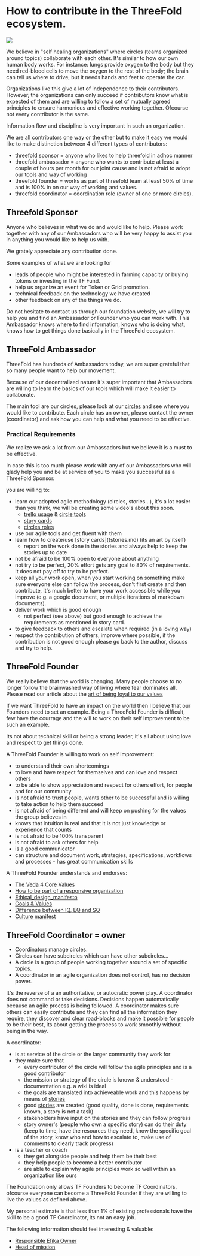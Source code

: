 
# How to contribute in the ThreeFold ecosystem.

![](https://images.unsplash.com/photo-1470472304068-4398a9daab00?ixlib=rb-0.3.5&s=55b8e313e798f6a8e12fbc9d9fc0078d&auto=format&fit=crop&w=2100&q=80)

We believe in "self healing organizations" where circles (teams organized around topics) collaborate with each other. It's similar to how our own human body works. For instance: lungs provide oxygen to the body but they need red-blood cells to move the oxygen to the rest of the body; the brain can tell us where to drive, but it needs hands and feet to operate the car.

Organizations like this give a lot of independence to their contributors. However, the organizations can only succeed if contributors know what is expected of them and are willing to follow a set of mutually agreed principles to ensure harmonious and effective working together. Ofcourse not every contributor is the same.

Information flow and discipline is very important in such an organization.

We are all contributors one way or the other but to make it easy we would like to make distinction between 4 different types of contributors:

- threefold sponsor = anyone who likes to help threefold in adhoc manner 
- threefold ambassador = anyone who wants to contribute at least a couple of hours per month for our joint cause and is not afraid to adopt our tools and way of working
- threefold founder = works as part of threefold team at least 50% of time and is 100% in on our way of working and values.
- threefold coordinator = coordination role (owner of one or more circles). 

## Threefold Sponsor

Anyone who believes in what we do and would like to help.
Please work together with any of our Ambassadors who will be very happy to assist you in anything you would like to help us with.

We grately appreciate any contribution done.

Some examples of what we are looking for

- leads of people who might be interested in farming capacity or buying tokens or investing in the TF Fund.
- help us organize an event for Token or Grid promotion.
- technical feedback on the technology we have created
- other feedback on any of the things we do.

Do not hesitate to contact us through our foundation website, we will try to help you and find an Ambassador or Founder who you can work with. This Ambassador knows where to find information, knows who is doing what, knows how to get things done basically in the ThreeFold ecosystem.

## ThreeFold Ambassador

ThreeFold has hundreds of Ambassadors today, we are super grateful that so many people want to help our movement.

Because of our decentralized nature it's super important that Ambassadors are willing to learn the basics of our tools which will make it easier to collaborate.

The main tool are our circles, please look at our [circles](circles.md) and see where you would like to contribute. Each circle has an owner, please contact the owner (coordinator) and ask how you can help and what you need to be effective.

### Practical Requirements

We realize we ask a lot from our Ambassadors but we believe it is a must to be effective.

In case this is too much please work with any of our Ambassadors who will glady help you and be at service of you to make you successful as a ThreeFold Sponsor.

you are willing to:

- learn our adopted agile methodology (circles, stories...), it's a lot easier than you think, we will be creating some video's about this soon.
    - [trello usage](trello_usage.md) & [circle tools](circles_tools.md)
    - [story cards](stories.md)
    - [circles roles](circles_roles.md)
- use our agile tools and get fluent with them
- learn how to create/use [story cards]((stories.md) (its an art by itself)
    - report on the work done in the stories and always help to keep the stories up to date
- not be afraid to be 100% open to everyone about anything
- not try to be perfect, 20% effort gets any goal to 80% of requirements. It does not pay off to try to be perfect.
- keep all your work open, when you start working on something make sure everyone else can follow the process, don't first create and then contribute, it's much better to have your work accessible while you improve (e.g. a google document, or multiple iterations of markdown documents).
- deliver work which is good enough
    - not perfect (see above) but good enough to achieve the requirements as mentioned in story card.
- to give feedback to others and escalate when required (in a loving way)
- respect the contribution of others, improve where possible, if the contribution is not good enough please go back to the author, discuss and try to help.


## ThreeFold Founder



We really believe that the world is changing. Many people choose to no longer follow the brainwashed way of living where fear dominates all. Please read our article about the [art of being loyal to our values](https://medium.com/@despiegk/the-art-of-being-loyal-to-your-values-e0e6e3f310f7)

If we want ThreeFold to have an impact on the world then I believe that our Founders need to set an example. Being a ThreeFold Founder is difficult, few have the courrage and the will to work on their self improvement to be such an example.

Its not about technical skill or being a strong leader, it's all about using love and respect to get things done.

A ThreeFold Founder is willing to work on self improvement:

- to understand their own shortcomings
- to love and have respect for themselves and can love and respect others
- to be able to show appreciation and respect for others effort, for people and for our community
- is not afraid to trust people, wants other to be successful and is willing to take action to help them succeed
- is not afraid of being different and will keep on pushing for the values the group believes in
- knows that intuition is real and that it is not just knowledge or experience that counts
- is not afraid to be 100% transparent
- is not afraid to ask others for help
- is a good communicator
- can structure and document work, strategies, specifications, workflows and processes - has great communication skills

A ThreeFold Founder understands and endorses:

- [The Veda 4 Core Values](https://docs.grid.tf/dividi/values/src/branch/master/veda_values.md)
- [How to be part of a responsive organization](https://docs.grid.tf/dividi/values/src/branch/master/responsive_org_manifesto.md)
- [Ethical_design_manifesto](https://docs.grid.tf/dividi/values/src/branch/master/ethical_design_manifesto.md)
- [Goals & Values](https://docs.grid.tf/dividi/values/src/branch/master/goals_values.md)
- [Difference between IQ, EQ and SQ](https://docs.grid.tf/dividi/values/src/branch/master/XQ.md)
- [Culture manifest](https://docs.grid.tf/dividi/efika/src/branch/master/efika_culture_manifest.md)



## ThreeFold Coordinator = owner

- Coordinators manage circles.
- Circles can have subcircles which can have other subcircles...
- A circle is a group of people working together around a set of specific topics.
- A coordinator in an agile organization does not control, has no decision power.

It's the reverse of a an authoritative, or autocratic power play. A coordinator does not command or take decisions. Decisions happen automatically because an agile process is being followed. A coordinator makes sure others can easily contribute and they can find all the information they require, they discover and clear road-blocks and make it possible for people to be their best, its about getting the process to work smoothly without being in the way.

A coordinator:

- is at service of the circle or the larger community they work for
- they make sure that
  - every contributor of the circle will follow the agile principles and is a good contributor
  - the mission or strategy of the circle is known & understood - documentation e.g. a wiki is ideal
  - the goals are translated into achieveable work and this happens by means of [stories](stories.md)
  - good [stories](stories.md) are created (good quality, done is done, requirements known, a story is not a task)
  - stakeholders have input on the stories and they can follow progress
  - story owner's (people who own a specific story) can do their duty (keep to time, have the resources they need, know the specific goal of the story, know who and how to escalate to, make use of comments to clearly track progress)
- is a teacher or coach
  - they get alongside people and help them be their best
  - they help people to become a better contributor
  - are able to explain why agile principles work so well within an organization like ours

The Foundation only allows TF Founders to become TF Coordinators, ofcourse everyone can become a ThreeFold Founder if they are willing to live the values as defined above.

My personal estimate is that less than 1% of existing professionals have the skill to be a good TF Coordinator, its not an easy job.

The following information should feel interesting & valuable:

- [Responsible Efika Owner](https://docs.grid.tf/dividi/efika/src/branch/master/efika_owner.md)
- [Head of mission](head_of_mission_profile.md)
